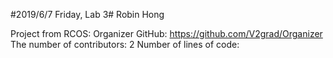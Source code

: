 #2019/6/7 Friday, Lab 3#
Robin Hong

Project from RCOS: Organizer
GitHub: https://github.com/V2grad/Organizer
The number of contributors: 2
Number of lines of code: 